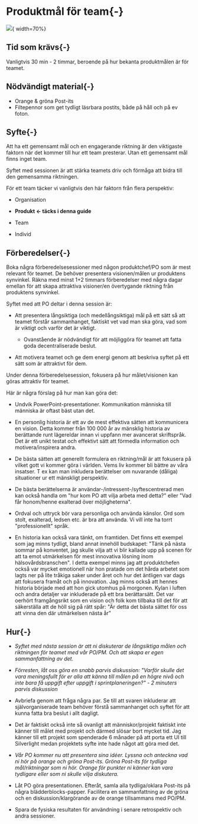 # Produktmål för team{-}
![](images/shared-roadmap-vision.png){ width=70%}

## Tid som krävs{-}

Vanligtvis 30 min - 2 timmar, beroende på hur bekanta produktmålen är för teamet.

## Nödvändigt material{-}
* Orange & gröna Post-its
* Filtepennor som get tydligt läsrbara postits, både på håll och på ev foton.

## Syfte{-}

   Att ha ett gemensamt mål och en engagerande riktning är den viktigaste faktorn när det kommer till hur ett team presterar. Utan ett gemensamt mål finns inget team.

   Syftet med sessionen är att stärka teamets driv och förmåga att bidra till den gemensamma riktningen.

   För ett team täcker vi vanligtvis den här faktorn från flera perspektiv:

  * Organisation

  * **Produkt ← täcks i denna guide**

  * Team

  * Individ

## Förberedelser{-}

Boka några förberedelsesessioner med någon produktchef/PO som är mest relevant för teamet. De behöver presentera visionen/målen ur produktens synvinkel. Räkna med minst 1+2 timmars förberedelser med några dagar emellan för att skapa attraktiva visioner/en övertygande riktning från produktens synvinkel.

Syftet med att PO deltar i denna session är:
  - Att presentera långsiktiga (och medellångsiktiga) mål på ett sätt så att teamet förstår sammanhanget, faktiskt vet vad man ska göra, vad som är viktigt och varför det är viktigt.
    - Ovanstående är nödvändigt för att möjliggöra för teamet att fatta goda decentraliserade beslut.

  - Att motivera teamet och ge dem energi genom att beskriva syftet på ett sätt som är attraktivt för dem.

Under denna förberedelsesession, fokusera på hur målet/visionen kan göras attraktiv för teamet.

Här är några förslag på hur man kan göra det:

  - Undvik PowerPoint-presentationer. Kommunikation människa till människa är oftast bäst utan det.

  - En personlig historia är ett av de mest effektiva sätten att kommunicera en vision. Detta kommer från 100 000 år av mänsklig historia av berättande runt lägereldar innan vi uppfann mer avancerat skriftspråk. Det är ett unikt testat och effektivt sätt att förmedla information och motivera/inspirera andra.

  - De bästa sätten att generellt formulera en riktning/mål är att fokusera på vilket gott vi kommer göra i världen. Vems liv kommer bli bättre av våra insatser. T ex kan man inkludera berättelser om nuvarande (dåliga) situationer ur ett mänskligt perspektiv.

  - De bästa berättelserna är användar-/intressent-/syftescentrerad men kan också handla om "hur kom PO att vilja arbeta med detta?" eller "Vad får honom/henne exalterad över möjligheterna".

  - Ordval och uttryck bör vara personliga och använda känslor. Ord som stolt, exalterad, ledsen etc. är bra att använda. Vi vill inte ha torrt "professionellt" språk.

  - En historia kan också vara tänkt, om framtiden. Det finns ett exempel som jag minns tydligt, bland annat innehöll budskapet: "Tänk på nästa sommar på konventet, jag skulle vilja att vi blir kallade upp på scenen för att ta emot utmärkelsen för mest innovativa lösning inom hälsovårdsbranschen". I detta exempel minns jag att produktchefen också var mycket emotionell när hon pratade om det hårda arbetet som lagts ner på lite tråkiga saker under året och hur det äntligen var dags att fokusera framåt och på innovation. Jag minns också att hennes historia började med att hon gick utomhus på morgonen. Kylan i luften och andra detaljer var inkluderade på ett bra berättarsätt. Det var oerhört framgångsrikt som en vision och folk kom tillbaka till det för att säkerställa att de höll sig på rätt spår: "Är detta det bästa sättet för oss att vinna den där utmärkelsen nästa år"

## Hur{-}

  - *Syftet med nästa session är att ni diskuterar de långsiktiga målen och riktningen för teamet med vår PO/PM. Och att skapa er egen sammanfattning av det.*

  - *Förresten, låt oss göra en snabb parvis diskussion: "Varför skulle det vara meningsfullt för er alla att känna till målen på en högre nivå och inte bara få uppgift efter uppgift i sprintplaneringen?" - 2 minuters parvis diskussion*

  - Avbriefa genom att fråga några par. Se till att svaren inkluderar att självorganiserade team behöver förstå sammanhanget och syftet för att kunna fatta bra beslut i allt dagligt.

  - Det är faktiskt också inte så ovanligt att människor/projekt faktiskt inte känner till målet med projekt och därmed slösar bort mycket tid. Jag känner till ett projekt som spenderade 6 månader på att porta ett UI till Silverlight medan projektets syfte inte hade något att göra med det.

  - *Vår PO kommer nu att presentera sina idéer. Lyssna och anteckna vad ni hör på orange och gröna Post-its. Gröna Post-its för tydliga mål/riktningar som ni hör. Orange för punkter ni känner kan vara tydligare eller som ni skulle vilja diskutera.*

  - Låt PO göra presentationen. Efteråt, samla alla tydliga/oklara Post-its på några blädderblocks-papper. Facilitera en sammanfattning av de gröna och en diskussion/klargörande av de orange tillsammans med PO/PM.

  - Spara de fysiska resultaten för användning i senare retrospektiv och andra sessioner.


